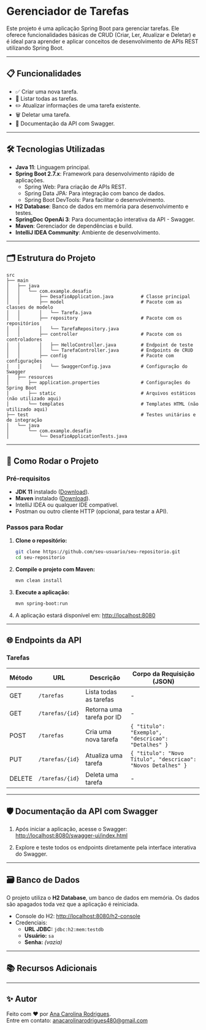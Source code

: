 
# Gerenciador de Tarefas

Este projeto é uma aplicação Spring Boot para gerenciar tarefas. Ele oferece funcionalidades básicas de CRUD (Criar, Ler, Atualizar e Deletar) e é ideal para aprender e aplicar conceitos de desenvolvimento de APIs REST utilizando Spring Boot.

---

## 📋 Funcionalidades

- ✅ Criar uma nova tarefa.
- 📄 Listar todas as tarefas.
- ✏️ Atualizar informações de uma tarefa existente.
- 🗑️ Deletar uma tarefa.
- 📖 Documentação da API com Swagger.

---

## 🛠️ Tecnologias Utilizadas

- **Java 11**: Linguagem principal.
- **Spring Boot 2.7.x**: Framework para desenvolvimento rápido de aplicações.
  - Spring Web: Para criação de APIs REST.
  - Spring Data JPA: Para integração com banco de dados.
  - Spring Boot DevTools: Para facilitar o desenvolvimento. 
- **H2 Database**: Banco de dados em memória para desenvolvimento e testes.
- **SpringDoc OpenAi 3**: Para documentação interativa da API - Swagger.
- **Maven**: Gerenciador de dependências e build.
- **IntelliJ IDEA Community**: Ambiente de desenvolvimento.

---

## 🗂️ Estrutura do Projeto

```plaintext
src
├── main
│   ├── java
│   │   └── com.example.desafio
│   │       ├── DesafioApplication.java          # Classe principal
│   │       ├── model                            # Pacote com as classes de modelo
│   │       │   └── Tarefa.java
│   │       ├── repository                       # Pacote com os repositórios
│   │       │   └── TarefaRepository.java
│   │       ├── controller                       # Pacote com os controladores
│   │       │   ├── HelloController.java         # Endpoint de teste
│   │       │   └── TarefaController.java        # Endpoints de CRUD
│   │       ├── config                           # Pacote com configurações
│   │       │   └── SwaggerConfig.java           # Configuração do Swagger
│   ├── resources
│       ├── application.properties               # Configurações do Spring Boot
│       ├── static                               # Arquivos estáticos (não utilizado aqui)
│       └── templates                            # Templates HTML (não utilizado aqui)
├── test                                         # Testes unitários e de integração
│   └── java
│       └── com.example.desafio
│           └── DesafioApplicationTests.java
```

---

## 🚀 Como Rodar o Projeto

### Pré-requisitos

- **JDK 11** instalado ([Download](https://www.oracle.com/java/technologies/javase/jdk11-archive-downloads.html)).
- **Maven** instalado ([Download](https://maven.apache.org/download.cgi)).
- IntelliJ IDEA ou qualquer IDE compatível.
- Postman ou outro cliente HTTP (opcional, para testar a API).

### Passos para Rodar

1. **Clone o repositório:**

   ```bash
   git clone https://github.com/seu-usuario/seu-repositorio.git
   cd seu-repositorio
   ```

2. **Compile o projeto com Maven:**

   ```bash
   mvn clean install
   ```

3. **Execute a aplicação:**

   ```bash
   mvn spring-boot:run
   ```

4. A aplicação estará disponível em: [http://localhost:8080](http://localhost:8080)

---

## 🌐 Endpoints da API

### Tarefas

| Método | URL                | Descrição                  | Corpo da Requisição (JSON)          |
|--------|--------------------|----------------------------|--------------------------------------|
| GET    | `/tarefas`         | Lista todas as tarefas     | -                                    |
| GET    | `/tarefas/{id}`    | Retorna uma tarefa por ID  | -                                    |
| POST   | `/tarefas`         | Cria uma nova tarefa       | `{ "titulo": "Exemplo", "descricao": "Detalhes" }` |
| PUT    | `/tarefas/{id}`    | Atualiza uma tarefa        | `{ "titulo": "Novo Título", "descricao": "Novos Detalhes" }` |
| DELETE | `/tarefas/{id}`    | Deleta uma tarefa          | -                                    |

---

## 🛡️ Documentação da API com Swagger

1. Após iniciar a aplicação, acesse o Swagger:
   [http://localhost:8080/swagger-ui/index.html](http://localhost:8080/swagger-ui/index.html)

2. Explore e teste todos os endpoints diretamente pela interface interativa do Swagger.

---

## 🗃️ Banco de Dados

O projeto utiliza o **H2 Database**, um banco de dados em memória. Os dados são apagados toda vez que a aplicação é reiniciada.

- Console do H2: [http://localhost:8080/h2-console](http://localhost:8080/h2-console)
- Credenciais:
  - **URL JDBC:** `jdbc:h2:mem:testdb`
  - **Usuário:** `sa`
  - **Senha:** *(vazia)*

---

## 📚 Recursos Adicionais

---

## ✨ Autor

Feito com ❤️ por [Ana Carolina Rodrigues](https://github.com/AnaCarolinaRodriguesLeite).  
Entre em contato: [anacarolinarodrigues480@gmail.com](anacarolinarodrigues480@gmail.com)

